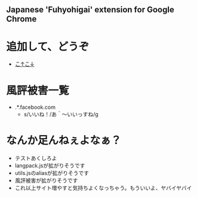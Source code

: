 Japanese 'Fuhyohigai' extension for Google Chrome
----

# 追加して、どうぞ
* [こ↑こ↓](https://chrome.google.com/webstore/detail/fuhyohigai-ext/bedamdfiddcmjabmjcdllboknpkfjcho)

# 風評被害一覧
* .\*.facebook.com
    * s/いいね！/あ＾～いいっすね/g

# なんか足んねぇよなぁ？
* テストあくしろよ
* langpack.jsが拡がりそうです
* utils.jsのaliasが拡がりそうです
* 風評被害が拡がりそうです
* これ以上サイト増やすと気持ちよくなっちゃう。もういいよ、ヤバイヤバイ
